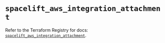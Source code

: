 # `spacelift_aws_integration_attachment`

Refer to the Terraform Registry for docs: [`spacelift_aws_integration_attachment`](https://registry.terraform.io/providers/spacelift-io/spacelift/1.27.0/docs/resources/aws_integration_attachment).
